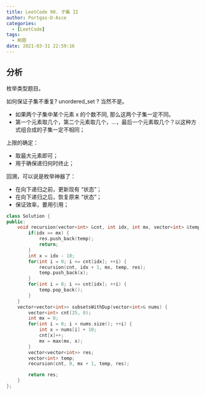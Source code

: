 ```yaml
---
title: LeetCode 90. 子集 II
author: Portgas·D·Asce
categories:
  - [LeetCode]
tags:
  - 刷题
date: 2021-03-31 22:59:16
---
```


<!--more-->
## 分析
枚举类型题目。

如何保证子集不重复? unordered_set ? 当然不是。
- 如果两个子集中某个元素 x 的个数不同, 那么这两个子集一定不同。
- 第一个元素取几个，第二个元素取几个，...，最后一个元素取几个？以这种方式组合成的子集一定不相同；

上限的确定：
- 取最大元素即可；
- 用于确保递归何时终止；

回溯，可以说是枚举神器了：
- 在向下递归之前，更新现有 “状态”；
- 在向下递归之后，恢复原来 “状态”；
- 保证效率，要用引用；

```cpp
class Solution {
public:
    void recursion(vector<int> &cnt, int idx, int mx, vector<int> &temp, vector<vector<int>> &res) {
        if(idx == mx) {
            res.push_back(temp);
            return;
        }
        int x = idx - 10;
        for(int i = 0; i <= cnt[idx]; ++i) {
            recursion(cnt, idx + 1, mx, temp, res);
            temp.push_back(x);
        }
        for(int i = 0; i <= cnt[idx]; ++i) {
            temp.pop_back();
        }
    }
    vector<vector<int>> subsetsWithDup(vector<int>& nums) {
        vector<int> cnt(25, 0);
        int mx = 0;
        for(int i = 0; i < nums.size(); ++i) {
            int x = nums[i] + 10;
            cnt[x]++;
            mx = max(mx, x);
        }
        vector<vector<int>> res;
        vector<int> temp;
        recursion(cnt, 0, mx + 1, temp, res);

        return res;
    }
};
```